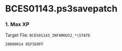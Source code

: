 # BCES01143.ps3savepatch

### 1. Max XP

Target File: `BCES01143_INFAMOUS2_*\STATE`

```
20000014 05F5E0FF
```

